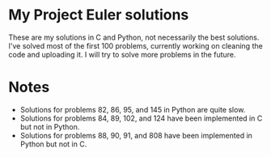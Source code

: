 # My Project Euler solutions
These are my solutions in C and Python, not necessarily the best solutions. I've solved most of the first 100 problems, currently working on cleaning the code and uploading it. I will try to solve more problems in the future.

# Notes
- Solutions for problems 82, 86, 95, and 145 in Python are quite slow.
- Solutions for problems 84, 89, 102, and 124 have been implemented in C but not in Python.
- Solutions for problems 88, 90, 91, and 808 have been implemented in Python but not in C.
